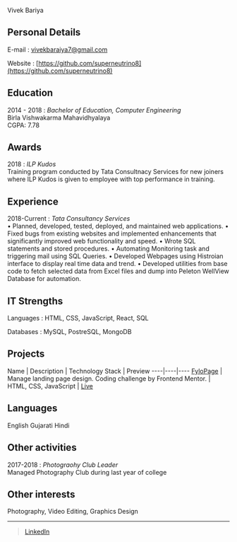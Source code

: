 Vivek Bariya

Personal Details
---------
E-mail
: vivekbaraiya7@gmail.com

Website
: [https://github.com/superneutrino8](https://github.com/superneutrino8)


Education
---------

2014 - 2018
:	*Bachelor of Education, Computer Engineering*    
	Birla Vishwakarma Mahavidhyalaya  
	CGPA: 7.78 


Awards
------
2018
:	*ILP Kudos*  
        Training program conducted by Tata Consultnacy Services for new joiners where ILP Kudos is given to employee with top performance in training.  


Experience
----------
2018-Current
:	*Tata Consultancy Services*  
	• Planned, developed, tested, deployed, and maintained web applications.
  	• Fixed bugs from existing websites and implemented enhancements that significantly improved web functionality and speed.
  	• Wrote SQL statements and stored procedures.
  	• Automating Monitoring task and triggering mail using SQL Queries.
  	• Developed Webpages using Histroian interface to display real time data and trend.
  	• Developed utilities from base code to fetch selected data from Excel files and dump into Peleton WellView Database for automation.


IT Strengths
------------
Languages
:	HTML, CSS, JavaScript, React, SQL

Databases
:	MySQL, PostreSQL, MongoDB


Projects
------------
Name | Description | Technology Stack | Preview
----|----|----
[FyloPage](https://github.com/superneutrino8/FyloPage) | Manage landing page design. Coding challenge by Frontend Mentor. | HTML, CSS, JavaScript | [Live](https://superneutrino8.github.io/FyloPage/)

Languages
---------
English
Gujarati
Hindi


Other activities
----------------
2017-2018
:	*Photograohy Club Leader*  
	Managed Photography Club during last year of college

Other interests
---------------
Photography, Video Editing, Graphics Design


------
> [LinkedIn](https://www.linkedin.com/in/vivek-bariya/) <br />
